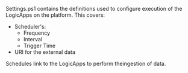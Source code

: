 Settings.ps1 contains the definitions used to configure execution of the LogicApps on the platform.  This covers:
* Scheduler's:
    * Frequency
    * Interval
    * Trigger Time
* URI for the external data

Schedules link to the LogicApps to perform theingestion of data.